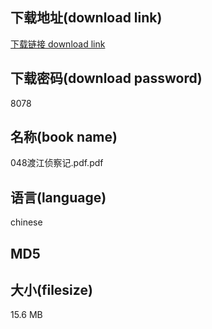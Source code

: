 ## 下载地址(download link)
[下载链接 download link](https://tutu365.netlify.app/?s=048%E6%B8%A1%E6%B1%9F%E4%BE%A6%E5%AF%9F%E8%AE%B0.pdf)

## 下载密码(download password)
8078

## 名称(book name)
048渡江侦察记.pdf.pdf

## 语言(language)
chinese

## MD5


## 大小(filesize)
15.6 MB
